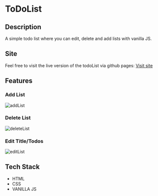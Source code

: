 # ToDoList

## Description

A simple todo list where you can edit, delete and add lists with vanilla JS.

## Site

Feel free to visit the live version of the todoList via github pages: [Visit site](https://jeru7.github.io/todoList-js/)

## Features

### Add List

![addList](https://github.com/jeru7/todoList-js/assets/130896368/5f30e5fe-d434-49d8-835e-c5c0d26b94ed)

### Delete List

![deleteList](https://github.com/jeru7/todoList-js/assets/130896368/7b04ae13-177d-440b-854b-853ab0e90263)

### Edit Title/Todos

![editList](https://github.com/jeru7/todoList-js/assets/130896368/7c16da4e-77ad-4b30-b363-fef63fd49bd1)

## Tech Stack

- HTML
- CSS
- VANILLA JS
